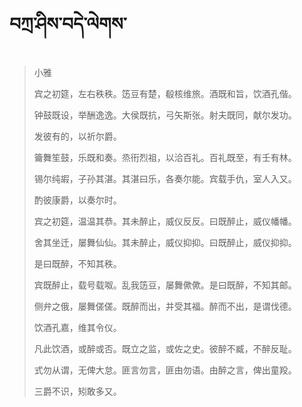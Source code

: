# བཀྲ་ཤིས་བདེ་ལེགས་
> 小雅
> 
> 宾之初筵，左右秩秩。笾豆有楚，殽核维旅。酒既和旨，饮酒孔偕。
> 
> 钟鼓既设，举酬逸逸。大侯既抗，弓矢斯张。射夫既同，献尔发功。
> 
> 发彼有的，以祈尔爵。
> 
> 籥舞笙鼓，乐既和奏。烝衎烈祖，以洽百礼。百礼既至，有壬有林。
> 
> 锡尔纯嘏，子孙其湛。其湛曰乐，各奏尔能。宾载手仇，室人入又。
> 
> 酌彼康爵，以奏尔时。
> 
> 宾之初筵，温温其恭。其未醉止，威仪反反。曰既醉止，威仪幡幡。
> 
> 舍其坐迁，屡舞仙仙。其未醉止，威仪抑抑。曰既醉止，威仪抑抑。
> 
> 是曰既醉，不知其秩。
> 
> 宾既醉止，载号载呶。乱我笾豆，屡舞僛僛。是曰既醉，不知其邮。
> 
> 侧弁之俄，屡舞傞傞。既醉而出，并受其福。醉而不出，是谓伐德。
> 
> 饮酒孔嘉，维其令仪。
> 
> 凡此饮酒，或醉或否。既立之监，或佐之史。彼醉不臧，不醉反耻。
> 
> 式勿从谓，无俾大怠。匪言勿言，匪由勿语。由醉之言，俾出童羖。
> 
> 三爵不识，矧敢多又。
>